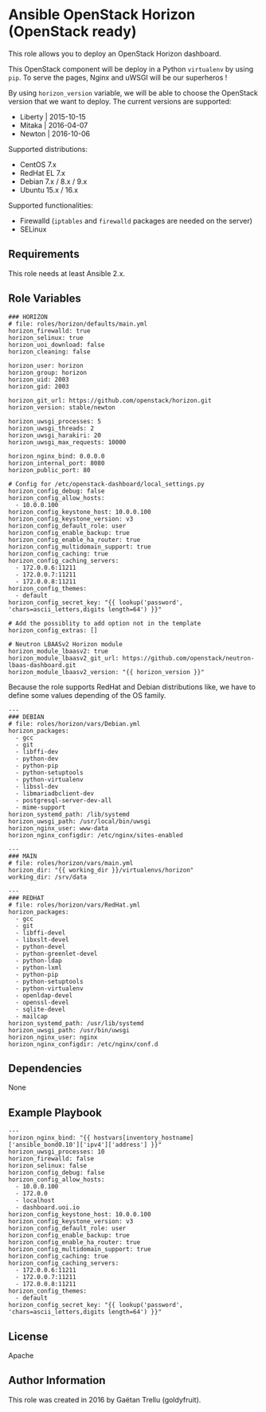 Ansible OpenStack Horizon (OpenStack ready)
=========
This role allows you to deploy an OpenStack Horizon dashboard.

This OpenStack component will be deploy in a Python ``virtualenv`` by using ``pip``. To serve the pages, Nginx and uWSGI will be our superheros !

By using ``horizon_version`` variable, we will be able to choose the OpenStack version that we want to deploy. The current versions are supported:
  - Liberty | 2015-10-15
  - Mitaka | 2016-04-07
  - Newton | 2016-10-06

Supported distributions:
  - CentOS 7.x
  - RedHat EL 7.x
  - Debian 7.x / 8.x / 9.x
  - Ubuntu 15.x / 16.x

Supported functionalities:
  - Firewalld (``iptables`` and ``firewalld`` packages are needed on the server)
  - SELinux

Requirements
------------

This role needs at least Ansible 2.x.

Role Variables
--------------

```
### HORIZON
# file: roles/horizon/defaults/main.yml
horizon_firewalld: true
horizon_selinux: true
horizon_uoi_download: false
horizon_cleaning: false

horizon_user: horizon
horizon_group: horizon
horizon_uid: 2003
horizon_gid: 2003

horizon_git_url: https://github.com/openstack/horizon.git
horizon_version: stable/newton

horizon_uwsgi_processes: 5
horizon_uwsgi_threads: 2
horizon_uwsgi_harakiri: 20
horizon_uwsgi_max_requests: 10000

horizon_nginx_bind: 0.0.0.0
horizon_internal_port: 8080
horizon_public_port: 80

# Config for /etc/openstack-dashboard/local_settings.py
horizon_config_debug: false
horizon_config_allow_hosts:
  - 10.0.0.100
horizon_config_keystone_host: 10.0.0.100
horizon_config_keystone_version: v3
horizon_config_default_role: user
horizon_config_enable_backup: true
horizon_config_enable_ha_router: true
horizon_config_multidomain_support: true
horizon_config_caching: true
horizon_config_caching_servers:
  - 172.0.0.6:11211
  - 172.0.0.7:11211
  - 172.0.0.8:11211
horizon_config_themes:
  - default
horizon_config_secret_key: "{{ lookup('password', 'chars=ascii_letters,digits length=64') }}"

# Add the possiblity to add option not in the template
horizon_config_extras: []

# Neutron LBAASv2 Horizon module
horizon_module_lbaasv2: true
horizon_module_lbaasv2_git_url: https://github.com/openstack/neutron-lbaas-dashboard.git
horizon_module_lbaasv2_version: "{{ horizon_version }}"
```

Because the role supports RedHat and Debian distributions like, we have to define some values depending of the OS family.

```
---
### DEBIAN
# file: roles/horizon/vars/Debian.yml
horizon_packages:
  - gcc
  - git
  - libffi-dev
  - python-dev
  - python-pip
  - python-setuptools
  - python-virtualenv
  - libssl-dev
  - libmariadbclient-dev
  - postgresql-server-dev-all
  - mime-support
horizon_systemd_path: /lib/systemd
horizon_uwsgi_path: /usr/local/bin/uwsgi
horizon_nginx_user: www-data
horizon_nginx_configdir: /etc/nginx/sites-enabled
```
```
---
### MAIN
# file: roles/horizon/vars/main.yml
horizon_dir: "{{ working_dir }}/virtualenvs/horizon"
working_dir: /srv/data
```
```
---
### REDHAT
# file: roles/horizon/vars/RedHat.yml
horizon_packages:
  - gcc
  - git
  - libffi-devel
  - libxslt-devel
  - python-devel
  - python-greenlet-devel
  - python-ldap
  - python-lxml
  - python-pip
  - python-setuptools
  - python-virtualenv
  - openldap-devel
  - openssl-devel
  - sqlite-devel
  - mailcap
horizon_systemd_path: /usr/lib/systemd
horizon_uwsgi_path: /usr/bin/uwsgi
horizon_nginx_user: nginx
horizon_nginx_configdir: /etc/nginx/conf.d
```

Dependencies
------------
None

Example Playbook
----------------
```
---
horizon_nginx_bind: "{{ hostvars[inventory_hostname]['ansible_bond0.10']['ipv4']['address'] }}"
horizon_uwsgi_processes: 10
horizon_firewalld: false
horizon_selinux: false
horizon_config_debug: false
horizon_config_allow_hosts:
  - 10.0.0.100
  - 172.0.0
  - localhost
  - dashboard.uoi.io
horizon_config_keystone_host: 10.0.0.100
horizon_config_keystone_version: v3
horizon_config_default_role: user
horizon_config_enable_backup: true
horizon_config_enable_ha_router: true
horizon_config_multidomain_support: true
horizon_config_caching: true
horizon_config_caching_servers:
  - 172.0.0.6:11211
  - 172.0.0.7:11211
  - 172.0.0.8:11211
horizon_config_themes:
  - default
horizon_config_secret_key: "{{ lookup('password', 'chars=ascii_letters,digits length=64') }}"
```

License
-------
Apache

Author Information
------------------
This role was created in 2016 by Gaëtan Trellu (goldyfruit).
